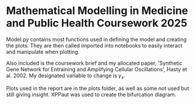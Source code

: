 ﻿# Mathematical Modelling in Medicine and Public Health Coursework 2025
 
Model.py contains most functions used in defining the model and creating the plots. They are then called imported into notebooks to easily interact and manipulate when plotting.

Also included is the coursework brief and my allocated paper, 'Synthetic Gene Network for Entraining and Amplifying Cellular Oscillations', Hasty et al. 2002. My designated variable to change is $\gamma_x$.

Plots used in the report are in the plots folder, as well as some not used but still giving insight. XPPaut was used to create the bifurcation diagram.